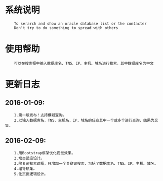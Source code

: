 系统说明
=====
		To serarch and show an oracle database list or the contacter
		Don't try to do something to spread with others



使用帮助
=====
		可以在搜索框中输入数据库名、TNS、IP、主机、域名进行搜索，其中数据库名为中文

更新日志
=====
2016-01-09:
------
		1.第一版发布！支持模糊查询。
		2.以输入数据库名，TNS，主机名，IP，域名的任意其中一个或多个进行查询，结果为交集。
	
2016-02-09:
------
		1.用Bootstrap框架优化视觉效果。
		2.增自适应设计。
		3.除复杂搜索选择，只增加一个关键词搜索，包括了数据库名、TNS、IP、主机、域名。
		4.增导航条。
		5.化页面逻辑设计。